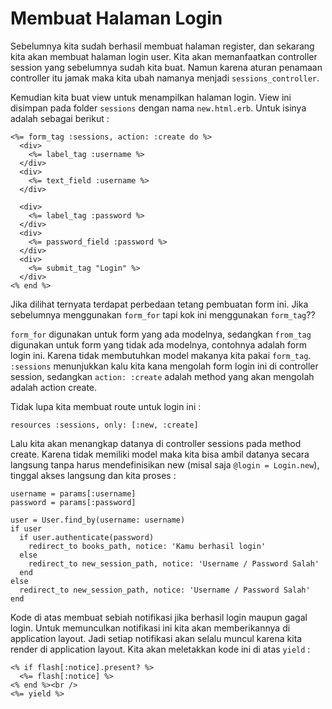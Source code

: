 # Membuat Halaman Login

Sebelumnya kita sudah berhasil membuat halaman register, dan sekarang kita akan membuat halaman login user. Kita akan memanfaatkan controller session yang sebelumnya sudah kita buat. Namun karena aturan penamaan controller itu jamak maka kita ubah namanya menjadi `sessions_controller`.

Kemudian kita buat view untuk menampilkan halaman login. View ini disimpan pada folder `sessions` dengan nama `new.html.erb`. Untuk isinya adalah sebagai berikut :

```
<%= form_tag :sessions, action: :create do %>
  <div>
    <%= label_tag :username %>
  </div>
  <div>
    <%= text_field :username %>
  </div>

  <div>
    <%= label_tag :password %>
  </div>
  <div>
    <%= password_field :password %>
  </div>
  <div>
    <%= submit_tag "Login" %>
  </div>
<% end %>
```

Jika dilihat ternyata terdapat perbedaan tetang pembuatan form ini. Jika sebelumnya menggunakan `form_for` tapi kok ini menggunakan `form_tag`??

`form_for` digunakan untuk form yang ada modelnya, sedangkan `from_tag` digunakan untuk form yang tidak ada modelnya, contohnya adalah form login ini. Karena tidak membutuhkan model makanya kita pakai `form_tag`.
`:sessions` menunjukkan kalu kita kana mengolah form login ini di controller session, sedangkan `action: :create` adalah method yang akan mengolah adalah action create.

Tidak lupa kita membuat route untuk login ini :

```
resources :sessions, only: [:new, :create]
```

Lalu kita akan menangkap datanya di controller sessions pada method create. Karena tidak memiliki model maka kita bisa ambil datanya secara langsung tanpa harus mendefinisikan new (misal saja `@login = Login.new`), tinggal akses langsung dan kita proses :

```
username = params[:username]
password = params[:password]

user = User.find_by(username: username)
if user
  if user.authenticate(password)
    redirect_to books_path, notice: 'Kamu berhasil login'
  else
    redirect_to new_session_path, notice: 'Username / Password Salah'
  end
else
  redirect_to new_session_path, notice: 'Username / Password Salah'
end
```

Kode di atas membuat sebiah notifikasi jika berhasil login maupun gagal login. Untuk memunculkan notifikasi ini kita akan memberikannya di application layout. Jadi setiap notifikasi akan selalu muncul karena kita render di application layout. Kita akan meletakkan kode ini di atas `yield` :

```
<% if flash[:notice].present? %>
  <%= flash[:notice] %>
<% end %><br />
<%= yield %>
```

